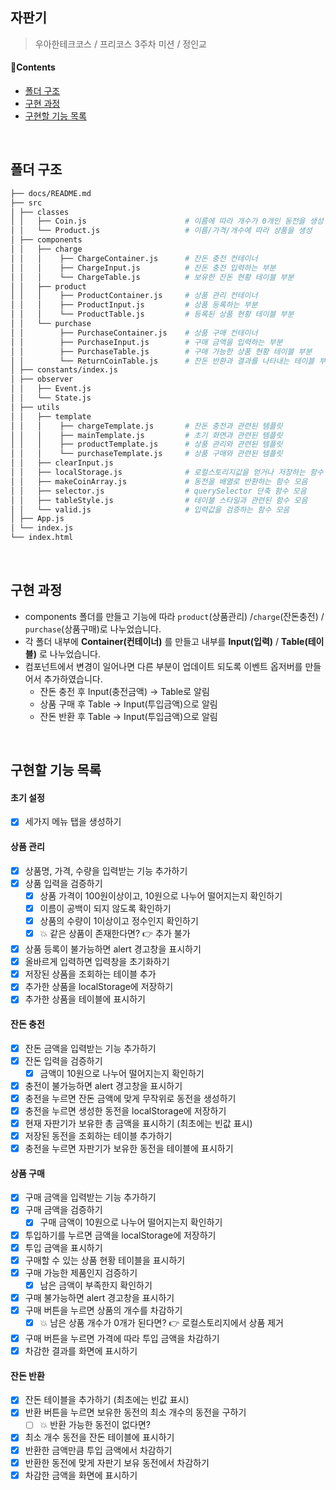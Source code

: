 ## 자판기

> 우아한테크코스 / 프리코스 3주차 미션 / 정인교

#### 📌Contents

- [폴더 구조](#folder)
- [구현 과정](#process)
- [구현할 기능 목록](#feature)

<br>

## <a name="folder"></a>폴더 구조

```sh
├── docs/README.md
├── src
│ ├── classes
│ │   ├── Coin.js                      # 이름에 따라 개수가 0개인 동전을 생성
│ │   └── Product.js                   # 이름/가격/개수에 따라 상품을 생성
│ ├── components
│ │   ├── charge
│ │   │    ├── ChargeContainer.js      # 잔돈 충전 컨테이너
│ │   │    ├── ChargeInput.js          # 잔돈 충전 입력하는 부분
│ │   │    └── ChargeTable.js          # 보유한 잔돈 현황 테이블 부분
│ │   ├── product
│ │   │    ├── ProductContainer.js     # 상품 관리 컨테이너
│ │   │    ├── ProductInput.js         # 상품 등록하는 부분
│ │   │    └── ProductTable.js         # 등록된 상품 현황 테이블 부분
│ │   └── purchase
│ │        ├── PurchaseContainer.js    # 상품 구매 컨테이너
│ │        ├── PurchaseInput.js        # 구매 금액을 입력하는 부분
│ │        ├── PurchaseTable.js        # 구매 가능한 상품 현황 테이블 부분
│ │        └── ReturnCoinTable.js      # 잔돈 반환과 결과를 나타내는 테이블 부분
│ ├── constants/index.js
│ ├── observer
│ │   ├── Event.js
│ │   └── State.js
│ ├── utils
│ │   ├── template
│ │   │    ├── chargeTemplate.js       # 잔돈 충전과 관련된 템플릿
│ │   │    ├── mainTemplate.js         # 초기 화면과 관련된 템플릿
│ │   │    ├── productTemplate.js      # 상품 관리와 관련된 템플릿
│ │   │    └── purchaseTemplate.js     # 상품 구매와 관련된 템플릿
│ │   ├── clearInput.js
│ │   ├── localStorage.js              # 로컬스토리지값을 얻거나 저장하는 함수
│ │   ├── makeCoinArray.js             # 동전을 배열로 반환하는 함수 모음
│ │   ├── selector.js                  # querySelector 단축 함수 모음
│ │   ├── tableStyle.js                # 테이블 스타일과 관련된 함수 모음
│ │   └── valid.js                     # 입력값을 검증하는 함수 모음
│ ├── App.js
│ └── index.js
└── index.html
```

<br>

## <a name="process"></a>구현 과정

- components 폴더를 만들고 기능에 따라 `product`(상품관리) /`charge`(잔돈충전) / `purchase`(상품구매)로 나누었습니다.
- 각 폴더 내부에 **Container(컨테이너)** 를 만들고 내부를 **Input(입력)** / **Table(테이블)** 로 나누었습니다.
- 컴포넌트에서 변경이 일어나면 다른 부분이 업데이트 되도록 이벤트 옵저버를 만들어서 추가하였습니다.
  - 잔돈 충전 후 Input(충전금액) -> Table로 알림
  - 상품 구매 후 Table -> Input(투입금액)으로 알림
  - 잔돈 반환 후 Table -> Input(투입금액)으로 알림

<br>

## <a name="feature"></a>구현할 기능 목록

#### 초기 설정

- [x] 세가지 메뉴 탭을 생성하기

#### 상품 관리

- [x] 상품명, 가격, 수량을 입력받는 기능 추가하기
- [x] 상품 입력을 검증하기
  - [x] 상품 가격이 100원이상이고, 10원으로 나누어 떨어지는지 확인하기
  - [x] 이름이 공백이 되지 않도록 확인하기
  - [x] 상품의 수량이 1이상이고 정수인지 확인하기
  - [x] 💥 같은 상품이 존재한다면? 👉 추가 불가
- [x] 상품 등록이 불가능하면 alert 경고창을 표시하기
- [x] 올바르게 입력하면 입력창을 초기화하기
- [x] 저장된 상품을 조회하는 테이블 추가
- [x] 추가한 상품을 localStorage에 저장하기
- [x] 추가한 상품을 테이블에 표시하기

#### 잔돈 충전

- [x] 잔돈 금액을 입력받는 기능 추가하기
- [x] 잔돈 입력을 검증하기
  - [x] 금액이 10원으로 나누어 떨어지는지 확인하기
- [x] 충전이 불가능하면 alert 경고창을 표시하기
- [x] 충전을 누르면 잔돈 금액에 맞게 무작위로 동전을 생성하기
- [x] 충전을 누르면 생성한 동전을 localStorage에 저장하기
- [x] 현재 자판기가 보유한 총 금액을 표시하기 (최초에는 빈값 표시)
- [x] 저장된 동전을 조회하는 테이블 추가하기
- [x] 충전을 누르면 자판기가 보유한 동전을 테이블에 표시하기

#### 상품 구매

- [x] 구매 금액을 입력받는 기능 추가하기
- [x] 구매 금액을 검증하기
  - [x] 구매 금액이 10원으로 나누어 떨어지는지 확인하기
- [x] 투입하기를 누르면 금액을 localStorage에 저장하기
- [x] 투입 금액을 표시하기
- [x] 구매할 수 있는 상품 현황 테이블을 표시하기
- [x] 구매 가능한 제품인지 검증하기
  - [x] 남은 금액이 부족한지 확인하기
- [x] 구매 불가능하면 alert 경고창을 표시하기
- [x] 구매 버튼을 누르면 상품의 개수를 차감하기
  - [x] 💥 남은 상품 개수가 0개가 된다면? 👉 로컬스토리지에서 상품 제거
- [x] 구매 버튼을 누르면 가격에 따라 투입 금액을 차감하기
- [x] 차감한 결과를 화면에 표시하기

#### 잔돈 반환

- [x] 잔돈 테이블을 추가하기 (최초에는 빈값 표시)
- [x] 반환 버튼을 누르면 보유한 동전의 최소 개수의 동전을 구하기
  - [ ] 💥 반환 가능한 동전이 없다면?
- [x] 최소 개수 동전을 잔돈 테이블에 표시하기
- [x] 반환한 금액만큼 투입 금액에서 차감하기
- [x] 반환한 동전에 맞게 자판기 보유 동전에서 차감하기
- [x] 차감한 금액을 화면에 표시하기
